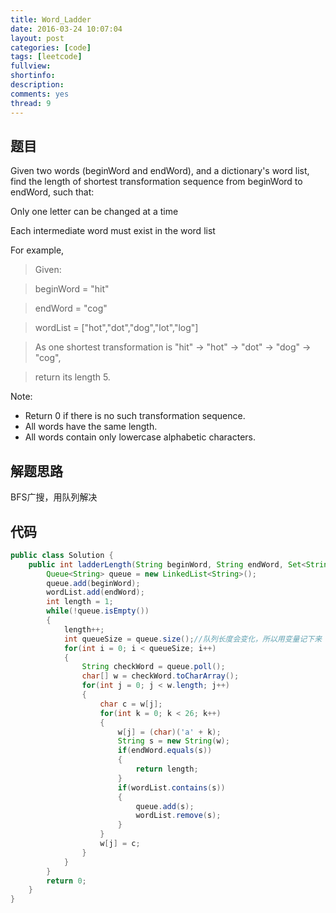 ```yaml
---
title: Word_Ladder
date: 2016-03-24 10:07:04
layout: post
categories: [code]
tags: [leetcode]
fullview: 
shortinfo: 
description: 
comments: yes
thread: 9
---
```


## 题目

Given two words (beginWord and endWord), and a dictionary's word list, find the length of shortest transformation sequence from beginWord to endWord, such that:

Only one letter can be changed at a time

Each intermediate word must exist in the word list

For example,

> Given:

> beginWord = "hit"

> endWord = "cog"

> wordList = ["hot","dot","dog","lot","log"]

> As one shortest transformation is "hit" -> "hot" -> "dot" -> "dog" -> "cog",

> return its length 5.

Note:

* Return 0 if there is no such transformation sequence.
* All words have the same length.
* All words contain only lowercase alphabetic characters.

## 解题思路

BFS广搜，用队列解决

## 代码

``` java
public class Solution {
    public int ladderLength(String beginWord, String endWord, Set<String> wordList) {
        Queue<String> queue = new LinkedList<String>();
        queue.add(beginWord);
        wordList.add(endWord);
        int length = 1;
        while(!queue.isEmpty())
        {
            length++;
            int queueSize = queue.size();//队列长度会变化，所以用变量记下来
            for(int i = 0; i < queueSize; i++)
            {
                String checkWord = queue.poll();
                char[] w = checkWord.toCharArray();
                for(int j = 0; j < w.length; j++)
                {
                    char c = w[j];
                    for(int k = 0; k < 26; k++)
                    {
                        w[j] = (char)('a' + k);
                        String s = new String(w);
                        if(endWord.equals(s))
                        {
                            return length;
                        }
                        if(wordList.contains(s))
                        {
                            queue.add(s);
                            wordList.remove(s);
                        }
                    }
                    w[j] = c;
                }
            }
        }
        return 0;
    }
}

```